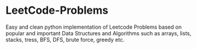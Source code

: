 # LeetCode-Problems

Easy and clean python implementation of Leetcode Problems based on popular and important Data Structures and Algorithms such as arrays, lists, stacks, tress, BFS, DFS, brute force, greedy etc.
